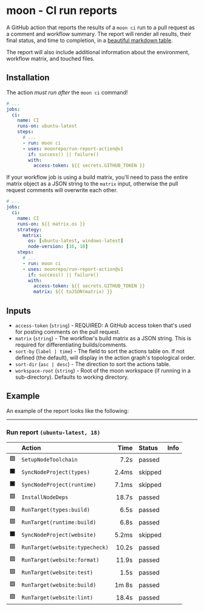 # moon - CI run reports

A GitHub action that reports the results of a `moon ci` run to a pull request as a comment and
workflow summary. The report will render all results, their final status, and time to completion, in
a [beautiful markdown table](#example).

The report will also include additional information about the environment, workflow matrix, and
touched files.

## Installation

The action _must run after_ the `moon ci` command!

```yaml
# ...
jobs:
  ci:
    name: CI
    runs-on: ubuntu-latest
    steps:
      # ...
      - run: moon ci
      - uses: moonrepo/run-report-action@v1
        if: success() || failure()
        with:
          access-token: ${{ secrets.GITHUB_TOKEN }}
```

If your workflow job is using a build matrix, you'll need to pass the entire matrix object as a JSON
string to the `matrix` input, otherwise the pull request comments will overwrite each other.

```yaml
# ...
jobs:
  ci:
    name: CI
    runs-on: ${{ matrix.os }}
    strategy:
      matrix:
        os: [ubuntu-latest, windows-latest]
        node-version: [16, 18]
    steps:
      # ...
      - run: moon ci
      - uses: moonrepo/run-report-action@v1
        if: success() || failure()
        with:
          access-token: ${{ secrets.GITHUB_TOKEN }}
          matrix: ${{ toJSON(matrix) }}
```

## Inputs

- `access-token` (`string`) - REQUIRED: A GitHub access token that's used for posting comments on
  the pull request.
- `matrix` (`string`) - The workflow's build matrix as a JSON string. This is required for
  differentiating builds/comments.
- `sort-by` (`label | time`) - The field to sort the actions table on. If not defined (the default),
  will display in the action graph's topological order.
- `sort-dir` (`asc | desc`) - The direction to sort the actions table.
- `workspace-root` (`string`) - Root of the moon workspace (if running in a sub-directory). Defaults
  to working directory.

## Example

An example of the report looks like the following:

---

### Run report `(ubuntu-latest, 18)`

|     | Action                         |  Time | Status  | Info |
| :-: | :----------------------------- | ----: | :------ | :--- |
| 🟩  | `SetupNodeToolchain`           |  7.2s | passed  |      |
| ⬛️ | `SyncNodeProject(types)`       | 2.4ms | skipped |      |
| ⬛️ | `SyncNodeProject(runtime)`     | 7.1ms | skipped |      |
| 🟩  | `InstallNodeDeps`              | 18.7s | passed  |      |
| 🟩  | `RunTarget(types:build)`       |  6.5s | passed  |      |
| 🟩  | `RunTarget(runtime:build)`     |  6.8s | passed  |      |
| ⬛️ | `SyncNodeProject(website)`     | 5.2ms | skipped |      |
| 🟩  | `RunTarget(website:typecheck)` | 10.2s | passed  |      |
| 🟩  | `RunTarget(website:format)`    | 11.9s | passed  |      |
| 🟩  | `RunTarget(website:test)`      |  1.5s | passed  |      |
| 🟩  | `RunTarget(website:build)`     | 1m 8s | passed  |      |
| 🟩  | `RunTarget(website:lint)`      | 18.4s | passed  |      |
